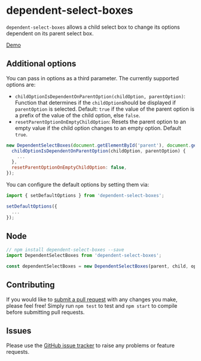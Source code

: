 # dependent-select-boxes

`dependent-select-boxes` allows a child select box to change its options dependent on its parent select box.

[Demo](http://rusty1s.github.io/dependent-select-boxes)

## Additional options

You can pass in options as a third parameter. The currently supported options are:

* `childOptionIsDependentOnParentOption(childOption, parentOption)`:
Function that determines if the `childOption`should be displayed if
`parentOption` is selected. Default: `true` if the value of the parent
option is a prefix of the value of the child option, else `false`.
* `resetParentOptionOnEmptyChildOption`:
Resets the parent option to an empty value if the child option changes
to an empty option. Default `true`.

```js
new DependentSelectBoxes(document.getElementById('parent'), document.getElementById('child'), {
  childOptionIsDependentOnParentOption(childOption, parentOption) {
    ...
  },
  resetParentOptionOnEmptyChildOption: false,
});
```

You can configure the default options by setting them via:

```js
import { setDefaultOptions } from 'dependent-select-boxes';

setDefaultOptions({
  ...
});
```

## Node

```js
// npm install dependent-select-boxes --save
import DependentSelectBoxes from 'dependent-select-boxes';

const dependentSelectBoxes = new DependentSelectBoxes(parent, child, options);
```

## Contributing

If you would like to [submit a pull request](https://github.com/rusty1s/dependent-select-boxes/pulls)
with any changes you make, please feel free!
Simply run `npm test` to test and `npm start` to compile before submitting pull requests.

## Issues

Please use the [GitHub issue tracker](https://github.com/rusty1s/dependent-select-boxes/issues)
to raise any problems or feature requests.
